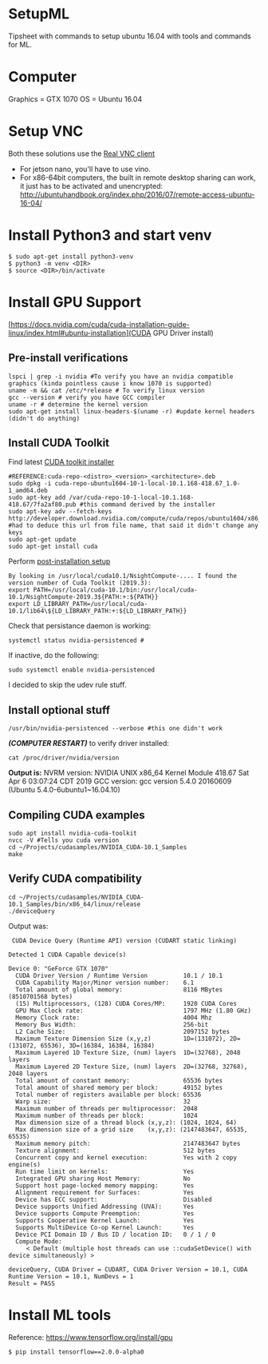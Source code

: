 # SetupML
Tipsheet with commands to setup ubuntu 16.04 with tools and commands for ML.

# Computer
Graphics = GTX 1070
OS = Ubuntu 16.04

# Setup VNC
Both these solutions use the [Real VNC client](https://www.realvnc.com/en/connect/download/viewer/)
* For jetson nano, you'll have to use vino. 
* For x86-64bit computers, the built in remote desktop sharing can work, it just has to be activated and unencrypted:
http://ubuntuhandbook.org/index.php/2016/07/remote-access-ubuntu-16-04/

# Install Python3 and start venv
```
$ sudo apt-get install python3-venv
$ python3 -m venv <DIR>
$ source <DIR>/bin/activate
```
# Install GPU Support
[https://docs.nvidia.com/cuda/cuda-installation-guide-linux/index.html#ubuntu-installation](CUDA GPU Driver install)
## Pre-install verifications
```
lspci | grep -i nvidia #To verify you have an nvidia compatible graphics (kinda pointless cause i know 1070 is supported)
uname -m && cat /etc/*release # To verify linux version
gcc --version # verify you have GCC compiler
uname -r # determine the kernel version
sudo apt-get install linux-headers-$(uname -r) #update kernel headers (didn't do anything)
```
## Install CUDA Toolkit
Find latest [CUDA toolkit installer](https://developer.nvidia.com/cuda-downloads?target_os=Linux&target_arch=x86_64&target_distro=Ubuntu&target_version=1604&target_type=deblocal)
```
#REFERENCE:cuda-repo-<distro>_<version>_<architecture>.deb
sudo dpkg -i cuda-repo-ubuntu1604-10-1-local-10.1.168-418.67_1.0-1_amd64.deb
sudo apt-key add /var/cuda-repo-10-1-local-10.1.168-418.67/7fa2af80.pub #this command derived by the installer
sudo apt-key adv --fetch-keys http://developer.download.nvidia.com/compute/cuda/repos/ubuntu1604/x86_64/7fa2af80.pub #had to deduce this url from file name, that said it didn't change any keys
sudo apt-get update
sudo apt-get install cuda
```

Perform [post-installation setup](https://docs.nvidia.com/cuda/cuda-installation-guide-linux/index.html#post-installation-actions)
```
By looking in /usr/local/cuda10.1/NsightCompute-.... I found the version number of Cuda Toolkit (2019.3):
export PATH=/usr/local/cuda-10.1/bin:/usr/local/cuda-10.1/NsightCompute-2019.3${PATH:+:${PATH}}
export LD_LIBRARY_PATH=/usr/local/cuda-10.1/lib64\${LD_LIBRARY_PATH:+:${LD_LIBRARY_PATH}}
```

Check that persistance daemon is working:
```
systemctl status nvidia-persistenced #
```
If inactive, do the following:
```
sudo systemctl enable nvidia-persistenced
```
I decided to skip the udev rule stuff.

## Install optional stuff
```
/usr/bin/nvidia-persistenced --verbose #this one didn't work
```
***(COMPUTER RESTART)***
to verify driver installed:
```
cat /proc/driver/nvidia/version
```
<b>Output is:</b>
NVRM version: NVIDIA UNIX x86_64 Kernel Module  418.67  Sat Apr  6 03:07:24 CDT 2019
GCC version:  gcc version 5.4.0 20160609 (Ubuntu 5.4.0-6ubuntu1~16.04.10) 

## Compiling CUDA examples
```
sudo apt install nvidia-cuda-toolkit
nvcc -V #Tells you cuda version
cd ~/Projects/cudasamples/NVIDIA_CUDA-10.1_Samples
make

```

## Verify CUDA compatibility
```
cd ~/Projects/cudasamples/NVIDIA_CUDA-10.1_Samples/bin/x86_64/linux/release
./deviceQuery
```
Output was:
```
 CUDA Device Query (Runtime API) version (CUDART static linking)

Detected 1 CUDA Capable device(s)

Device 0: "GeForce GTX 1070"
  CUDA Driver Version / Runtime Version          10.1 / 10.1
  CUDA Capability Major/Minor version number:    6.1
  Total amount of global memory:                 8116 MBytes (8510701568 bytes)
  (15) Multiprocessors, (128) CUDA Cores/MP:     1920 CUDA Cores
  GPU Max Clock rate:                            1797 MHz (1.80 GHz)
  Memory Clock rate:                             4004 Mhz
  Memory Bus Width:                              256-bit
  L2 Cache Size:                                 2097152 bytes
  Maximum Texture Dimension Size (x,y,z)         1D=(131072), 2D=(131072, 65536), 3D=(16384, 16384, 16384)
  Maximum Layered 1D Texture Size, (num) layers  1D=(32768), 2048 layers
  Maximum Layered 2D Texture Size, (num) layers  2D=(32768, 32768), 2048 layers
  Total amount of constant memory:               65536 bytes
  Total amount of shared memory per block:       49152 bytes
  Total number of registers available per block: 65536
  Warp size:                                     32
  Maximum number of threads per multiprocessor:  2048
  Maximum number of threads per block:           1024
  Max dimension size of a thread block (x,y,z): (1024, 1024, 64)
  Max dimension size of a grid size    (x,y,z): (2147483647, 65535, 65535)
  Maximum memory pitch:                          2147483647 bytes
  Texture alignment:                             512 bytes
  Concurrent copy and kernel execution:          Yes with 2 copy engine(s)
  Run time limit on kernels:                     Yes
  Integrated GPU sharing Host Memory:            No
  Support host page-locked memory mapping:       Yes
  Alignment requirement for Surfaces:            Yes
  Device has ECC support:                        Disabled
  Device supports Unified Addressing (UVA):      Yes
  Device supports Compute Preemption:            Yes
  Supports Cooperative Kernel Launch:            Yes
  Supports MultiDevice Co-op Kernel Launch:      Yes
  Device PCI Domain ID / Bus ID / location ID:   0 / 1 / 0
  Compute Mode:
     < Default (multiple host threads can use ::cudaSetDevice() with device simultaneously) >

deviceQuery, CUDA Driver = CUDART, CUDA Driver Version = 10.1, CUDA Runtime Version = 10.1, NumDevs = 1
Result = PASS
```


# Install ML tools
Reference: https://www.tensorflow.org/install/gpu


```
$ pip install tensorflow==2.0.0-alpha0
```


